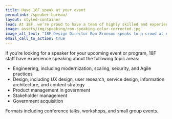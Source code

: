 ```yaml
---
title: Have 18F speak at your event
permalink: /speaker-bureau/
layout: styled-container
lead: At 18F, we’re proud to have a team of highly skilled and experienced professionals who are at the forefront of their respective fields. Many of our team members include global speakers and experts in their areas of practice.
image: assets/img/speaking/ron-speaking-color-corrected.jpg
image_alt_text: "18F Design Director Ron Bronson speaks to a crowd at AIGA Portland in 2024."
email_call_to_action: true
---
```


If you’re looking for a speaker for your upcoming event or program, 18F staff have experience speaking about the following topic areas:

- Engineering, including modernization, scaling, security, and Agile practices
- Design, including UX design, user research, service design, information architecture, and content strategy
- Product management in government
- Stakeholder management
- Government acquisition

Formats including conference talks, workshops, and small group events.